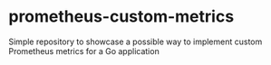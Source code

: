 # prometheus-custom-metrics
Simple repository to showcase a possible way to implement custom Prometheus metrics for a Go application
